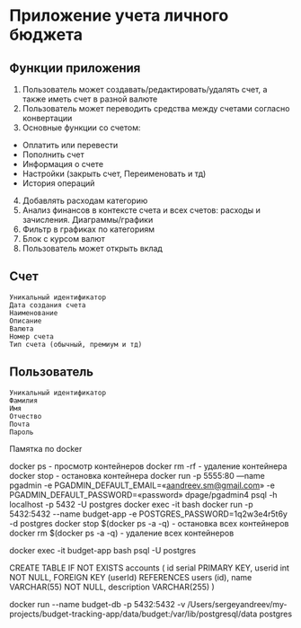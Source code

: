 # Приложение учета личного бюджета
## Функции приложения
1. Пользователь может создавать/редактировать/удалять счет, а также иметь счет в разной валюте
2. Пользователь может переводить средства между счетами согласно конвертации
3. Основные функции со счетом:
- Оплатить или перевести
- Пополнить счет
- Информация о счете
- Настройки (закрыть счет, Переименовать и тд)
- История операций
4. Добавлять расходам категорию
5. Анализ финансов в контексте счета и всех счетов: расходы и зачисления. Диаграммы/графики
6. Фильтр в графиках по категориям
7. Блок с курсом валют
8. Пользователь может открыть вклад

## Счет
```
Уникальный идентификатор
Дата создания счета
Наименование
Описание
Валюта
Номер счета
Тип счета (обычный, премиум и тд)
```

## Пользователь
```
Уникальный идентификатор
Фамилия
Имя
Отчество
Почта
Пароль
```

Памятка по docker

docker ps - просмотр контейнеров
docker rm -rf <name> - удаление контейнера
docker stop <name> - остановка контейнера
docker run -p 5555:80 —name pgadmin -e PGADMIN_DEFAULT_EMAIL=«aandreev.sm@gmail.com» -e PGADMIN_DEFAULT_PASSWORD=«password» dpage/pgadmin4
psql -h localhost -p 5432 -U postgres
docker exec -it  <name> bash
docker run -p 5432:5432 --name budget-app -e POSTGRES_PASSWORD=1q2w3e4r5t6y -d postgres
docker stop $(docker ps -a -q) - остановка всех контейнеров
docker rm $(docker ps -a -q) - удаление всех контейнеров

docker exec -it budget-app bash
psql -U postgres

CREATE TABLE IF NOT EXISTS accounts (
	id serial PRIMARY KEY,
	userid int NOT NULL,
	FOREIGN KEY (userId) REFERENCES users (id),
	name VARCHAR(55) NOT NULL,
	description VARCHAR(255)
)

docker run --name budget-db -p 5432:5432 -v /Users/sergeyandreev/my-projects/budget-tracking-app/data/budget:/var/lib/postgresql/data postgres